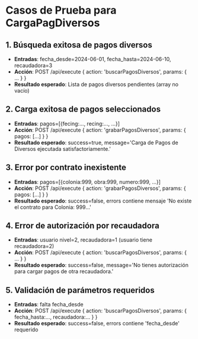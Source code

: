 # Casos de Prueba para CargaPagDiversos

## 1. Búsqueda exitosa de pagos diversos
- **Entradas**: fecha_desde=2024-06-01, fecha_hasta=2024-06-10, recaudadora=3
- **Acción**: POST /api/execute { action: 'buscarPagosDiversos', params: { ... } }
- **Resultado esperado**: Lista de pagos diversos pendientes (array no vacío)

## 2. Carga exitosa de pagos seleccionados
- **Entradas**: pagos=[{fecing:..., recing:..., ...}]
- **Acción**: POST /api/execute { action: 'grabarPagosDiversos', params: { pagos: [...] } }
- **Resultado esperado**: success=true, message='Carga de Pagos de Diversos ejecutada satisfactoriamente.'

## 3. Error por contrato inexistente
- **Entradas**: pagos=[{colonia:999, obra:999, numero:999, ...}]
- **Acción**: POST /api/execute { action: 'grabarPagosDiversos', params: { pagos: [...] } }
- **Resultado esperado**: success=false, errors contiene mensaje 'No existe el contrato para Colonia: 999...'

## 4. Error de autorización por recaudadora
- **Entradas**: usuario nivel=2, recaudadora=1 (usuario tiene recaudadora=2)
- **Acción**: POST /api/execute { action: 'buscarPagosDiversos', params: { ... } }
- **Resultado esperado**: success=false, message='No tienes autorización para cargar pagos de otra recaudadora.'

## 5. Validación de parámetros requeridos
- **Entradas**: falta fecha_desde
- **Acción**: POST /api/execute { action: 'buscarPagosDiversos', params: { fecha_hasta:..., recaudadora:... } }
- **Resultado esperado**: success=false, errors contiene 'fecha_desde' requerido
